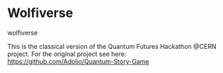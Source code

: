# Wolfiverse
wolfiverse


This is the classical version of the Quantum Futures Hackathon @CERN project.
For the original project see here: https://github.com/Adolio/Quantum-Story-Game
